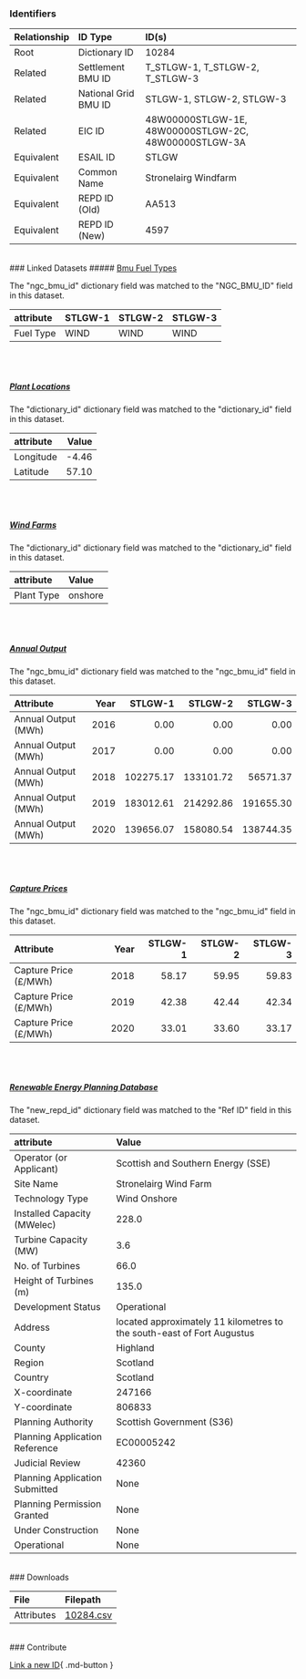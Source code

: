 ### Identifiers

| Relationship   | ID Type              | ID(s)                                                |
|:---------------|:---------------------|:-----------------------------------------------------|
| Root           | Dictionary ID        | 10284                                                |
| Related        | Settlement BMU ID    | T_STLGW-1, T_STLGW-2, T_STLGW-3                      |
| Related        | National Grid BMU ID | STLGW-1, STLGW-2, STLGW-3                            |
| Related        | EIC ID               | 48W00000STLGW-1E, 48W00000STLGW-2C, 48W00000STLGW-3A |
| Equivalent     | ESAIL ID             | STLGW                                                |
| Equivalent     | Common Name          | Stronelairg Windfarm                                 |
| Equivalent     | REPD ID (Old)        | AA513                                                |
| Equivalent     | REPD ID (New)        | 4597                                                 |

<br>
### Linked Datasets
##### <a href="https://osuked.github.io/Power-Station-Dictionary/datasets/bmu-fuel-types">Bmu Fuel Types</a>



The "ngc_bmu_id" dictionary field was matched to the "NGC_BMU_ID" field in this dataset.

| attribute   | STLGW-1   | STLGW-2   | STLGW-3   |
|:------------|:----------|:----------|:----------|
| Fuel Type   | WIND      | WIND      | WIND      |

<br><br>
##### <a href="https://osuked.github.io/Power-Station-Dictionary/datasets/plant-locations">Plant Locations</a>



The "dictionary_id" dictionary field was matched to the "dictionary_id" field in this dataset.

| attribute   |   Value |
|:------------|--------:|
| Longitude   |   -4.46 |
| Latitude    |   57.10 |

<br><br>
##### <a href="https://osuked.github.io/Power-Station-Dictionary/datasets/wind-farms">Wind Farms</a>



The "dictionary_id" dictionary field was matched to the "dictionary_id" field in this dataset.

| attribute   | Value   |
|:------------|:--------|
| Plant Type  | onshore |

<br><br>
##### <a href="https://osuked.github.io/Power-Station-Dictionary/datasets/annual-output">Annual Output</a>



The "ngc_bmu_id" dictionary field was matched to the "ngc_bmu_id" field in this dataset.

| Attribute           |   Year |   STLGW-1 |   STLGW-2 |   STLGW-3 |
|:--------------------|-------:|----------:|----------:|----------:|
| Annual Output (MWh) |   2016 |      0.00 |      0.00 |      0.00 |
| Annual Output (MWh) |   2017 |      0.00 |      0.00 |      0.00 |
| Annual Output (MWh) |   2018 | 102275.17 | 133101.72 |  56571.37 |
| Annual Output (MWh) |   2019 | 183012.61 | 214292.86 | 191655.30 |
| Annual Output (MWh) |   2020 | 139656.07 | 158080.54 | 138744.35 |

<br><br>
##### <a href="https://osuked.github.io/Power-Station-Dictionary/datasets/capture-prices">Capture Prices</a>



The "ngc_bmu_id" dictionary field was matched to the "ngc_bmu_id" field in this dataset.

| Attribute             |   Year |   STLGW-1 |   STLGW-2 |   STLGW-3 |
|:----------------------|-------:|----------:|----------:|----------:|
| Capture Price (£/MWh) |   2018 |     58.17 |     59.95 |     59.83 |
| Capture Price (£/MWh) |   2019 |     42.38 |     42.44 |     42.34 |
| Capture Price (£/MWh) |   2020 |     33.01 |     33.60 |     33.17 |

<br><br>
##### <a href="https://osuked.github.io/Power-Station-Dictionary/datasets/renewable-energy-planning-database">Renewable Energy Planning Database</a>



The "new_repd_id" dictionary field was matched to the "Ref ID" field in this dataset.

| attribute                      | Value                                                                  |
|:-------------------------------|:-----------------------------------------------------------------------|
| Operator (or Applicant)        | Scottish and Southern Energy (SSE)                                     |
| Site Name                      | Stronelairg Wind Farm                                                  |
| Technology Type                | Wind Onshore                                                           |
| Installed Capacity (MWelec)    | 228.0                                                                  |
| Turbine Capacity (MW)          | 3.6                                                                    |
| No. of Turbines                | 66.0                                                                   |
| Height of Turbines (m)         | 135.0                                                                  |
| Development Status             | Operational                                                            |
| Address                        | located approximately 11 kilometres to the south-east of Fort Augustus |
| County                         | Highland                                                               |
| Region                         | Scotland                                                               |
| Country                        | Scotland                                                               |
| X-coordinate                   | 247166                                                                 |
| Y-coordinate                   | 806833                                                                 |
| Planning Authority             | Scottish Government (S36)                                              |
| Planning Application Reference | EC00005242                                                             |
| Judicial Review                | 42360                                                                  |
| Planning Application Submitted | None                                                                   |
| Planning Permission Granted    | None                                                                   |
| Under Construction             | None                                                                   |
| Operational                    | None                                                                   |


<br>
### Downloads


| File       | Filepath                                                                              |
|:-----------|:--------------------------------------------------------------------------------------|
| Attributes | [10284.csv](https://osuked.github.io/Power-Station-Dictionary/object_attrs/10284.csv) |


<br>
### Contribute

[Link a new ID](https://docs.google.com/forms/d/e/1FAIpQLSc5jRsQ7NgiLLXbwo9PUdwTQyuqbRwThltG56-o6NVSe7E_nw/viewform?usp=pp_url&entry.251912331=10284){ .md-button }